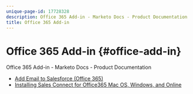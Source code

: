 ```yaml
---
unique-page-id: 17728328
description: Office 365 Add-in - Marketo Docs - Product Documentation
title: Office 365 Add-in
---
```


# Office 365 Add-in {#office-add-in}

Office 365 Add-in - Marketo Docs - Product Documentation

* [Add Email to Salesforce (Office 365)](office-365-add-in/add-email-to-salesforce-office-365.md)
* [Installing Sales Connect for Office365 Mac OS, Windows, and Online](office-365-add-in/installing-sales-connect-for-office365-mac-os-windows-and-online.md)

